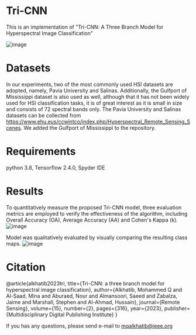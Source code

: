 # Tri-CNN
This is an implementation of "Tri-CNN: A Three Branch Model for Hyperspectral Image Classification"

![image](https://user-images.githubusercontent.com/49251659/212431166-7cb31eba-9ec9-4742-a19b-5f77485508d1.png)


# Datasets
In our experiments, two of the most commonly used HSI datasets are adopted, namely, Pavia University and Salinas. Additionally, the Gulfport of Mississippi dataset is also used as well, although that it has not been widely used for HSI classification tasks, it is of great interest as it is small in size and consists of 72 spectral bands only. The Pavia University and Salinas datasets can be collected from https://www.ehu.eus/ccwintco/index.php/Hyperspectral_Remote_Sensing_Scenes. We added the Gulfport of Mississippi to the repository.

# Requirements
python 3.8, Tensorflow 2.4.0, Spyder IDE

# Results
To quantitatively measure the proposed Tri-CNN model, three evaluation metrics are employed to verify the effectiveness of the algorithm, including Overall Accuracy (OA), Average Accuracy (AA) and Cohen's Kappa (k).
![image](https://user-images.githubusercontent.com/49251659/212429883-7f80d5e0-3b14-4733-b444-6201c9178de1.png)

Model was qualitatively evaluated by visually comparing the resulting class maps.
![image](https://user-images.githubusercontent.com/49251659/212430170-9cf311ba-967c-4105-86d6-59ee3a6c1268.png)

# Citation
@article{alkhatib2023tri,
  title={Tri-CNN: a three branch model for hyperspectral image classification},
  author={Alkhatib, Mohammed Q and Al-Saad, Mina and Aburaed, Nour and Almansoori, Saeed and Zabalza, Jaime and Marshall, Stephen and Al-Ahmad, Hussain},
  journal={Remote Sensing},
  volume={15},
  number={2},
  pages={316},
  year={2023},
  publisher={Multidisciplinary Digital Publishing Institute}
}


If you has any questions, please send e-mail to mqalkhatib@ieee.org
